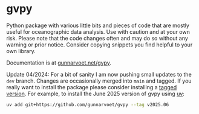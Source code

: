 # gvpy

Python package with various little bits and pieces of code that are mostly
useful for oceanographic data analysis.  Use with caution and at your own risk.
Please note that the code changes often and may do so without any warning or
prior notice.  Consider copying snippets you find helpful to your own library.

Documentation is at [gunnarvoet.net/gvpy](https://gunnarvoet.github.io/gvpy/).

Update 04/2024: For a bit of sanity I am now pushing small updates to the
`dev` branch. Changes are occasionally merged into `main` and tagged. If you
really want to install the package please consider installing a [tagged version](https://github.com/gunnarvoet/gvpy/tags).
For example, to install the June 2025 version of gvpy using [uv](https://docs.astral.sh/uv/):
```sh
uv add git+https://github.com/gunnarvoet/gvpy --tag v2025.06
```
